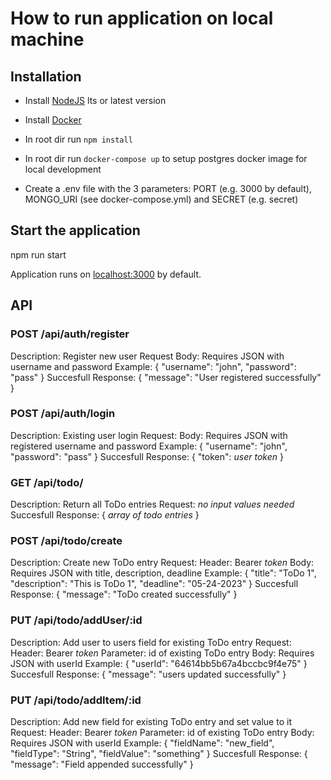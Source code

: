 # How to run application on local machine

## Installation

- Install [NodeJS](https://nodejs.org/en/) lts or latest version
- Install [Docker](https://www.docker.com/get-started/)

- In root dir run `npm install`
- In root dir run `docker-compose up` to setup postgres docker image for local development
- Create a .env file with the 3 parameters: PORT (e.g. 3000 by default), MONGO_URI (see docker-compose.yml) and SECRET (e.g. secret)

## Start the application
npm run start

Application runs on [localhost:3000](http://localhost:3000) by default.

## API

### POST /api/auth/register
Description: Register new user
Request
    Body: Requires JSON with username and password
        Example: {
            "username": "john",
            "password": "pass"
        }
Succesfull Response: {
    "message": "User registered successfully"
}

### POST /api/auth/login
Description: Existing user login
Request:
    Body: Requires JSON with registered username and password
        Example: {
            "username": "john",
            "password": "pass"
        }
Succesfull Response: {
    "token": *user token*
}

### GET /api/todo/
Description: Return all ToDo entries
Request: *no input values needed*
Succesfull Response: {
    *array of todo entries*
}

### POST /api/todo/create
Description: Create new ToDo entry
Request:
    Header: Bearer *token*
    Body: Requires JSON with title, description, deadline
        Example: {
            "title": "ToDo 1",
            "description": "This is ToDo 1",
            "deadline": "05-24-2023"
        }
Succesfull Response: {
    "message": "ToDo created successfully"
}

### PUT /api/todo/addUser/:id
Description: Add user to users field for existing ToDo entry
Request:
    Header: Bearer *token*
    Parameter: id of existing ToDo entry
    Body: Requires JSON with userId
        Example: {
            "userId": "64614bb5b67a4bccbc9f4e75"
        }
Succesfull Response: {
    "message": "users updated successfully"
}

### PUT /api/todo/addItem/:id
Description: Add new field for existing ToDo entry and set value to it
Request:
    Header: Bearer *token*
    Parameter: id of existing ToDo entry
    Body: Requires JSON with userId
        Example: {
            "fieldName": "new_field",
            "fieldType": "String",
            "fieldValue": "something"
        }
Succesfull Response: {
    "message": "Field appended successfully"
}
